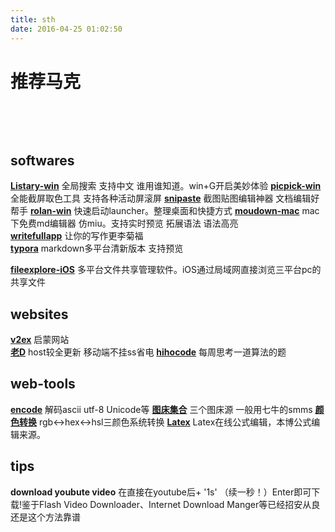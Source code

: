 ```yaml
---
title: sth
date: 2016-04-25 01:02:50
---
```

# **推荐马克**    

​    

​    

## softwares  

**[Listary-win](http://www.iplaysoft.com/listary.html)** 全局搜索 支持中文 谁用谁知道。win+G开启美妙体验
**[picpick-win](http://ngwin.com/picpick)** 全能截屏取色工具 支持各种活动屏滚屏
**[snipaste](https://zh.snipaste.com/)** 截图贴图编辑神器 文档编辑好帮手
**[rolan-win](http://www.irolan.com/)** 快速启动launcher。整理桌面和快捷方式
**[moudown-mac](http://mouapp.com/ )** mac下免费md编辑器 仿miu。支持实时预览 拓展语法 语法高亮        
**[writefullapp](http://www.writefullapp.com/# )** 让你的写作更李菊福       
**[typora](http://www.typora.io/ )** markdown多平台清新版本 支持预览 

**[fileexplore-iOS](https://itunes.apple.com/cn/app/id510282524?uo=4&at=10lJSw )** 多平台文件共享管理软件。iOS通过局域网直接浏览三平台pc的共享文件



## websites  

**[v2ex](https://v2ex.com)** 启蒙网站   
**[老D](http://laod.cn/)** host较全更新 移动端不挂ss省电
**[hihocode](http://hihocoder.com/)** 每周思考一道算法的题

##  web-tools

**[encode](http://tool.oschina.net/encode)** 解码ascii utf-8 Unicode等
**[图床集合](http://upload.otar.im/)** 三个图床源 一般用七牛的smms
**[颜色转换](http://www.365mini.com/page/convert-color-in-rgb-hex-hsl.htm)** rgb<->hex<->hsl三颜色系统转换
**[Latex](http://latex.codecogs.com/eqneditor/editor.php)** Latex在线公式编辑，本博公式编辑来源。

## tips

**download youbute video** 在直接在youtube后+ '1s' （续一秒！）Enter即可下载!鉴于Flash Video Downloader、Internet Download Manger等已经招安从良还是这个方法靠谱   

